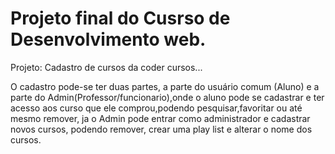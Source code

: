 # Projeto final do Cusrso de Desenvolvimento web.

 Projeto: Cadastro de cursos da coder cursos...

 O cadastro pode-se ter duas partes, a parte do usuário comum (Aluno) e a parte do Admin(Professor/funcionario),onde o aluno pode se cadastrar e ter acesso aos curso que ele comprou,podendo pesquisar,favoritar ou até mesmo remover,  ja  o Admin pode entrar como administrador e cadastrar novos cursos, podendo remover, crear uma play list e alterar o nome dos cursos.
